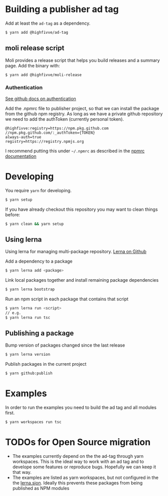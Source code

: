 
# Building a publisher ad tag

Add at least the `ad-tag` as a dependency.

```bash
$ yarn add @highfivve/ad-tag
```

## moli release script

Moli provides a release script that helps you build releases and a summary page.
Add the binary with:

```bash
$ yarn add @highfivve/moli-release
```

### Authentication
[See github docs on authentication](https://docs.github.com/en/free-pro-team@latest/packages/using-github-packages-with-your-projects-ecosystem/configuring-npm-for-use-with-github-packages)

Add the .npmrc file to publisher project, so that we can install the package from the github npm registry.
As long as we have a private github repository we need to add the authToken (currently personal token).

```
@highfivve:registry=https://npm.pkg.github.com
//npm.pkg.github.com/:_authToken={TOKEN}
always-auth=true
registry=https://registry.npmjs.org
```

I recommend putting this under `~/.npmrc` as described in the [npmrc documentation](https://docs.npmjs.com/cli/v6/configuring-npm/npmrc)

# Developing

You require `yarn` for developing.

```bash
$ yarn setup
```

If you have already checkout this repository you may want to clean things before:

```bash
$ yarn clean && yarn setup
```

## Using lerna

Using lerna for managing multi-package repository. [Lerna on Github](https://github.com/lerna/lerna)

Add a dependency to a package
```bash
$ yarn lerna add <package>
```

Link local packages together and install remaining package dependencies
```bash
$ yarn lerna bootstrap
```

Run an npm script in each package that contains that script
```bash
$ yarn lerna run <script>
// e.g.
$ yarn lerna run tsc
```

## Publishing a package

Bump version of packages changed since the last release
```bash
$ yarn lerna version
```

Publish packages in the current project
```bash
$ yarn github:publish
```

# Examples

In order to run the examples you need to build the ad tag and all modules first.

```bash
$ yarn workspaces run tsc
```

# TODOs for Open Source migration

- The examples currently depend on the the ad-tag through yarn workspaces.
  This is the ideal way to work with an ad tag and to develope some features or reproduce bugs.
  Hopefully we can keep it that way.
- The examples are listed as yarn workspaces, but not configured in the the [lerna.sjon](lerna.json).
  Ideally this prevents these packages from being published as NPM modules

